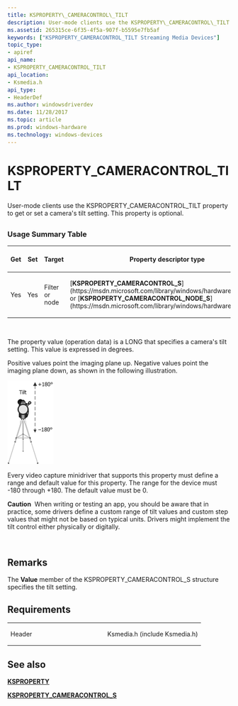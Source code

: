 ```yaml
---
title: KSPROPERTY\_CAMERACONTROL\_TILT
description: User-mode clients use the KSPROPERTY\_CAMERACONTROL\_TILT property to get or set a camera's tilt setting. This property is optional.
ms.assetid: 265315ce-6f35-4f5a-907f-b5595e7fb5af
keywords: ["KSPROPERTY_CAMERACONTROL_TILT Streaming Media Devices"]
topic_type:
- apiref
api_name:
- KSPROPERTY_CAMERACONTROL_TILT
api_location:
- Ksmedia.h
api_type:
- HeaderDef
ms.author: windowsdriverdev
ms.date: 11/28/2017
ms.topic: article
ms.prod: windows-hardware
ms.technology: windows-devices
---
```


# KSPROPERTY\_CAMERACONTROL\_TILT


User-mode clients use the KSPROPERTY\_CAMERACONTROL\_TILT property to get or set a camera's tilt setting. This property is optional.

## <span id="ddk_ksproperty_cameracontrol_tilt_ks"></span><span id="DDK_KSPROPERTY_CAMERACONTROL_TILT_KS"></span>


### <span id="Usage_Summary_Table"></span><span id="usage_summary_table"></span><span id="USAGE_SUMMARY_TABLE"></span>Usage Summary Table

<table>
<colgroup>
<col width="20%" />
<col width="20%" />
<col width="20%" />
<col width="20%" />
<col width="20%" />
</colgroup>
<thead>
<tr class="header">
<th>Get</th>
<th>Set</th>
<th>Target</th>
<th>Property descriptor type</th>
<th>Property value type</th>
</tr>
</thead>
<tbody>
<tr class="odd">
<td><p>Yes</p></td>
<td><p>Yes</p></td>
<td><p>Filter or node</p></td>
<td><p>[<strong>KSPROPERTY_CAMERACONTROL_S</strong>](https://msdn.microsoft.com/library/windows/hardware/ff564439) or [<strong>KSPROPERTY_CAMERACONTROL_NODE_S</strong>](https://msdn.microsoft.com/library/windows/hardware/ff564420)</p></td>
<td><p>LONG</p></td>
</tr>
</tbody>
</table>

 

The property value (operation data) is a LONG that specifies a camera's tilt setting. This value is expressed in degrees.

Positive values point the imaging plane up. Negative values point the imaging plane down, as shown in the following illustration.

![illustration showing camera tilt values](images/cam-tilt-1.png)

Every video capture minidriver that supports this property must define a range and default value for this property. The range for the device must -180 through +180. The default value must be 0.

**Caution**  When writing or testing an app, you should be aware that in practice, some drivers define a custom range of tilt values and custom step values that might not be based on typical units. Drivers might implement the tilt control either physically or digitally.

 

Remarks
-------

The **Value** member of the KSPROPERTY\_CAMERACONTROL\_S structure specifies the tilt setting.

Requirements
------------

<table>
<colgroup>
<col width="50%" />
<col width="50%" />
</colgroup>
<tbody>
<tr class="odd">
<td><p>Header</p></td>
<td>Ksmedia.h (include Ksmedia.h)</td>
</tr>
</tbody>
</table>

## <span id="see_also"></span>See also


[**KSPROPERTY**](https://msdn.microsoft.com/library/windows/hardware/ff564262)

[**KSPROPERTY\_CAMERACONTROL\_S**](https://msdn.microsoft.com/library/windows/hardware/ff564439)

 

 






